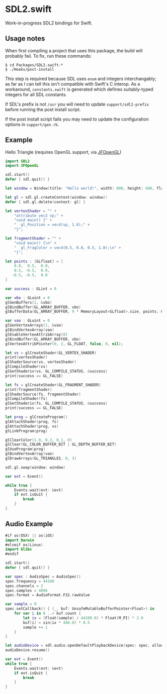 # SDL2.swift

Work-in-progress SDL2 bindings for Swift.

## Usage notes

When first compiling a project that uses this package, the build will probably fail. To fix, run these commands:

    $ cd Packages/SDL2.swift-*
    $ ./Hooks/post-install

This step is required because SDL uses `enum` and integers interchangably; as far as I can tell this isn't compatible with Swift's C interop. As a workaround, `constants.swift` is generated which defines suitably-typed integers for all SDL constants.

If SDL's prefix is not `/usr` you will need to update `support/sdl2-prefix` before running the post install script.

If the post install script fails you may need to update the configuration options in `support/gen.rb`.

## Example

Hello Triangle (requires OpenGL support, via [JFOpenGL](https://github.com/jaz303/JFOpenGL.swift))

```swift
import SDL2
import JFOpenGL

sdl.start()
defer { sdl.quit() }

let window = Window(title: "Hello world!", width: 800, height: 600, flags: WindowFlags.OPENGL)

let gl = sdl.gl.createContext(window: window)!
defer { sdl.gl.delete(context: gl) }

let vertexShader = "" +
	"attribute vec3 vp;" +
	"void main() {" +
	"  gl_Position = vec4(vp, 1.0);" +
	"}";

let fragmentShader = "" +
	"void main() {\n" +
	"  gl_FragColor = vec4(0.5, 0.0, 0.5, 1.0);\n" +
	"}";

let points : [GLfloat] = [
	0.0,  0.5,  0.0,
   	0.5, -0.5,  0.0,
   -0.5, -0.5,  0.0
]

var success : GLint = 0

var vbo : GLuint = 0
glGenBuffers(1, &vbo)
glBindBuffer(GL_ARRAY_BUFFER, vbo)
glBufferData(GL_ARRAY_BUFFER, 9 * MemoryLayout<GLfloat>.size, points, GL_STATIC_DRAW);

var vao : GLuint = 0
glGenVertexArrays(1, &vao)
glBindVertexArray(vao)
glEnableVertexAttribArray(0)
glBindBuffer(GL_ARRAY_BUFFER, vbo)
glVertexAttribPointer(0, 3, GL_FLOAT, false, 0, nil);

let vs = glCreateShader(GL_VERTEX_SHADER)
print(vertexShader)
glShaderSource(vs, vertexShader)
glCompileShader(vs)
glGetShaderiv(vs, GL_COMPILE_STATUS, &success)
print(success == GL_FALSE)

let fs = glCreateShader(GL_FRAGMENT_SHADER)
print(fragmentShader)
glShaderSource(fs, fragmentShader)
glCompileShader(fs)
glGetShaderiv(fs, GL_COMPILE_STATUS, &success)
print(success == GL_FALSE)

let prog = glCreateProgram()
glAttachShader(prog, fs)
glAttachShader(prog, vs)
glLinkProgram(prog)

glClearColor(1.0, 0.3, 0.1, 0)
glClear(GL_COLOR_BUFFER_BIT | GL_DEPTH_BUFFER_BIT)
glUseProgram(prog)
glBindVertexArray(vao)
glDrawArrays(GL_TRIANGLES, 0, 3)

sdl.gl.swap(window: window)

var evt = Event()

while true {
	Events.wait(evt: &evt)
	if evt.isQuit {
		break
	}
}
```

## Audio Example

```swift
#if os(OSX) || os(iOS)
import Darwin
#elseif os(Linux)
import Glibc
#endif

sdl.start()
defer { sdl.quit() }

var spec : AudioSpec = AudioSpec()
spec.frequency = 44100
spec.channels = 2
spec.samples = 4096
spec.format = AudioFormat.F32.rawValue

var sample = 0
spec.setCallback() { (_, buf: UnsafeMutableBufferPointer<Float>) in
	for var i in 0 ..< buf.count {
		let ix = (Float(sample) / 44100.0) * Float(M_PI) * 2.0
		buf[i] = sin(ix * 440.0) * 0.5
		sample += 1
	}
}

let audioDevice = sdl.audio.openDefaultPlaybackDevice(spec: spec, allowedChanges: AudioChange.ANY)!
audioDevice.resume()

var evt = Event()
while true {
	Events.wait(evt: &evt)
	if evt.isQuit {
		break
	}
}
```
